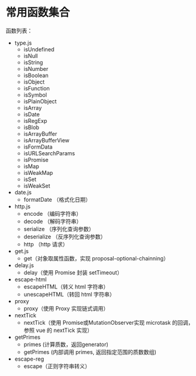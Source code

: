 # 常用函数集合

函数列表：
* type.js
  * isUndefined
  * isNull
  * isString
  * isNumber
  * isBoolean
  * isObject
  * isFunction
  * isSymbol
  * isPlainObject
  * isArray
  * isDate
  * isRegExp
  * isBlob
  * isArrayBuffer
  * isArrayBufferView
  * isFormData
  * isURLSearchParams
  * isPromise
  * isMap
  * isWeakMap
  * isSet
  * isWeakSet
* date.js
  * formatDate （格式化日期）
* http.js
  * encode （编码字符串）
  * decode （解码字符串）
  * serialize （序列化查询参数）
  * deserialize （反序列化查询参数）
  * http （http 请求）
* get.js
  * get（对象取属性函数，实现 proposal-optional-chainning）
* delay.js
  * delay（使用 Promise 封装  setTimeout）
* escape-html
  * escapeHTML（转义 html 字符串）
  * unescapeHTML（转回 html 字符串）
* proxy
  * proxy（使用 Proxy 实现链式调用）
* nextTick
  * nextTick（使用 Promise或MutationObserver实现 microtask 的回调，参照 vue 的 nextTick 实现）
* getPrimes
  * primes (计算质数，返回generator)
  * getPrimes (内部调用 primes, 返回指定范围的质数数组)
* escape-reg
  * escape（正则字符串转义）